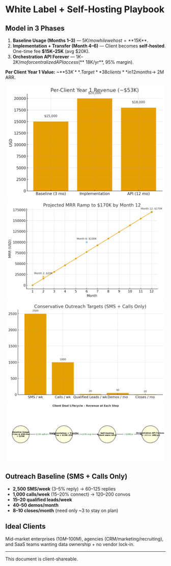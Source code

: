 # White Label + Self-Hosting Playbook

## Model in 3 Phases
1. **Baseline Usage (Months 1–3)** — $5K/mo while we host = **$15K**.
2. **Implementation + Transfer (Month 4–6)** — Client becomes **self-hosted**. One-time fee **$15K–25K** (avg $20K).
3. **Orchestration API Forever** — $1K–2K/mo for centralized API access (**~$18K/yr**, 95% margin).

**Per Client Year 1 Value:** ~**$53K**. Target **38 clients** in 12 months → ~$2M ARR.

![Per Client Revenue](./images/per_client_revenue.png)
![MRR Ramp](./images/mrr_ramp.png)
![Outreach Targets](./images/outreach_targets.png)
![Lifecycle](./images/deal_lifecycle_with_revenue.png)

## Outreach Baseline (SMS + Calls Only)
- **2,500 SMS/week** (3–5% reply) → 60–125 replies
- **1,000 calls/week** (15–20% connect) → 120–200 convos
- **15–20 qualified leads/week**
- **40–50 demos/month**
- **8–10 closes/month** (need only ~3 to stay on plan)

## Ideal Clients
Mid-market enterprises ($10M–$100M), agencies (CRM/marketing/recruiting), and SaaS teams wanting data ownership + no vendor lock-in.

---
This document is client-shareable.

